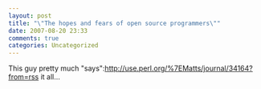 ```yaml
---
layout: post
title: "\"The hopes and fears of open source programmers\""
date: 2007-08-20 23:33
comments: true
categories: Uncategorized
---
```

This guy pretty much "says":http://use.perl.org/%7EMatts/journal/34164?from=rss it all...
